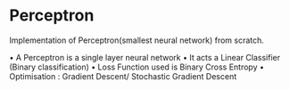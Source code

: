 # Perceptron
Implementation of Perceptron(smallest neural network) from scratch.

• A Perceptron is a single layer neural network
• It acts a Linear Classifier (Binary classification)
• Loss Function used is Binary Cross Entropy
• Optimisation : Gradient Descent/ Stochastic Gradient Descent
